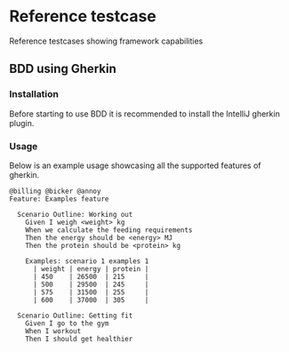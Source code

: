 # Reference testcase
Reference testcases showing framework capabilities

## BDD using Gherkin
### Installation
Before starting to use BDD it is recommended to install the IntelliJ gherkin plugin.


### Usage
Below is an example usage showcasing all the supported features of gherkin.

    @billing @bicker @annoy
    Feature: Examples feature

      Scenario Outline: Working out
        Given I weigh <weight> kg
        When we calculate the feeding requirements
        Then the energy should be <energy> MJ
        Then the protein should be <protein> kg

        Examples: scenario 1 examples 1
          | weight | energy | protein |
          | 450    | 26500  | 215     |
          | 500    | 29500  | 245     |
          | 575    | 31500  | 255     |
          | 600    | 37000  | 305     |

      Scenario Outline: Getting fit
        Given I go to the gym
        When I workout
        Then I should get healthier
